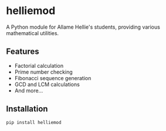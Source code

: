 # helliemod

A Python module for Allame Hellie's students, providing various mathematical utilities.

## Features
- Factorial calculation
- Prime number checking
- Fibonacci sequence generation
- GCD and LCM calculations
- And more...

## Installation
```bash
pip install helliemod